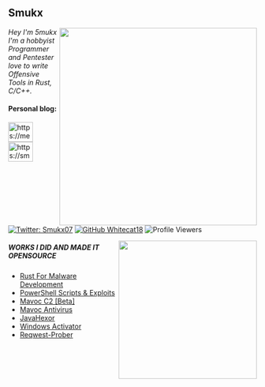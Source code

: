 
<!-- <a href ="https://smukx.github.io"><img src="https://raw.githubusercontent.com/Whitecat18/Whitecat18/main/files/Banner.gif"</a> 

    <a href ="https://smukx.github.io"><img src="https://thumbs.gfycat.com/AmpleSecondhandCoqui-size_restricted.gif" height=300</a> ---->
  <!-- <a href="https://smukx.github.io"><img src="https://1.bp.blogspot.com/-lKJKpqe85y4/XVVYr9-WHRI/AAAAAAAAB9M/-h245-Fg-nYbZqvO0RV0tlfhxQ8sqvEawCLcBGAs/s1600/Sampler.gif" >-->                                                                                                                 
<!--
## 👨‍💻 Smukx's Lair 👨‍💻
👋 Greetings, fellow geeks! I'm an self-proclaimed programmer , pentester , hacker , Network Analyst and Machine Learner ⚙️ 
-->

<h2>Smukx</h2>

<img align='right' src="https://github-readme-stats-sigma-five.vercel.app/api?username=Whitecat18&show_icons=true&theme=dark" width="400"> 

<p><em> Hey I'm 5mukx<br>
     I'm a hobbyist Programmer and Pentester love to write <br>
     Offensive Tools in Rust, C/C++.
</em></p>

<h4 align="left">Personal blog:</h4>
<p align="left">
<a href="https://medium.com/@smukx" target="blank"><img align="center" src="https://www.svgrepo.com/show/354057/medium-icon.svg" alt="https://medium.com/@smukx" height="40" width=50" /></a>
<a href="https://5mukx.site/" target="blank"><img align="center" src="https://www.svgrepo.com/show/10382/blogger.svg" alt="https://smukx18.github.io/" height="40" width="50" /></a>
</p>


[![Twitter: Smukx07](https://img.shields.io/twitter/follow/5mukx?style=flat-square)](https://twitter.com/5mukx)
[![GitHub Whitecat18](https://img.shields.io/github/followers/Whitecat18?label=follow%20github&style=flat-square)](https://github.com/Whitecat18)
![Profile Viewers](https://komarev.com/ghpvc/?username=Whitecat18)

<img align="right" src="https://github-readme-stats.vercel.app/api/top-langs/?username=Whitecat18&layout=compact&show_icons=true&theme=dark" width="280" /> 


<h5>WORKS I DID AND MADE IT OPENSOURCE</h5>

- <a href="https://github.com/Whitecat18/Rust-for-Malware-Development.git" > Rust For Malware Development</a>
- <a href="https://github.com/Whitecat18/Powershell-Scripts-for-Hackers-and-Pentesters" > PowerShell Scripts & Exploits</a>
- <a href="https://github.com/Whitecat18/Mavoc" > Mavoc C2 [Beta]</a>
- <a href="https://github.com/Whitecat18/Mavoc-Antivirus" > Mavoc Antivirus </a>
- <a href="https://github.com/Whitecat18/javahexor" > JavaHexor </a>
- <a href="https://github.com/Whitecat18/Windows-Activator.git" > Windows Activator</a>
- <a href="https://github.com/Whitecat18/Rusty-Red-Team-Tools/tree/main/Reqwest-Prober-Rust" > Reqwest-Prober</a>

